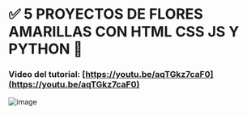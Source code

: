 # ✅ 5 PROYECTOS DE FLORES AMARILLAS CON HTML CSS JS Y PYTHON 🌻
### Video del tutorial: [https://youtu.be/aqTGkz7caF0](https://youtu.be/aqTGkz7caF0)


![image](https://github.com/user-attachments/assets/bac7fe68-2ba9-4210-8c84-675f56efb26f)
